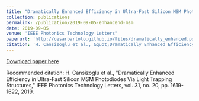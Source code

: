 ```yaml
---
title: "Dramatically Enhanced Efficiency in Ultra-Fast Silicon MSM Photodiodes Via Light Trapping Structures"
collection: publications
permalink: /publication/2019-09-05-enhancend-msm
date: 2019-09-05
venue: 'IEEE Photonics Technology Letters'
paperurl: 'http://cesarbartolo.github.io/files/dramatically_enhanced.pdf'
citation: 'H. Cansizoglu et al., &quot;Dramatically Enhanced Efficiency in Ultra-Fast Silicon MSM Photodiodes Via Light Trapping Structures,&quot; IEEE Photonics Technology Letters, vol. 31, no. 20, pp. 1619-1622, 2019.'
---
```

[Download paper here](http://cesarbartolo.github.io/files/dramatically_enhanced.pdf)

Recommended citation: H. Cansizoglu et al., "Dramatically Enhanced Efficiency in Ultra-Fast Silicon MSM Photodiodes Via Light Trapping Structures," IEEE Photonics Technology Letters, vol. 31, no. 20, pp. 1619-1622, 2019.